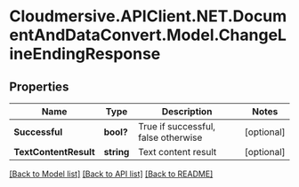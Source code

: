 # Cloudmersive.APIClient.NET.DocumentAndDataConvert.Model.ChangeLineEndingResponse
## Properties

Name | Type | Description | Notes
------------ | ------------- | ------------- | -------------
**Successful** | **bool?** | True if successful, false otherwise | [optional] 
**TextContentResult** | **string** | Text content result | [optional] 

[[Back to Model list]](../README.md#documentation-for-models) [[Back to API list]](../README.md#documentation-for-api-endpoints) [[Back to README]](../README.md)

